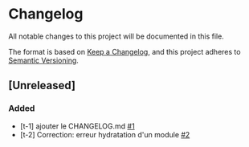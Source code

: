 # Changelog

All notable changes to this project will be documented in this file.

The format is based on [Keep a Changelog](https://keepachangelog.com/en/1.0.0/),
and this project adheres to [Semantic Versioning](https://semver.org/spec/v2.0.0.html).

## [Unreleased]

### Added

- [t-1] ajouter le CHANGELOG.md [#1](https://trello.com/c/YdwvoPio/1-t-1-ajouter-le-changelogmd)
- [t-2] Correction: erreur hydratation d'un module [#2](https://trello.com/c/tPFYkBQt/2-t-2-correction-erreur-hydratation-dun-module)
